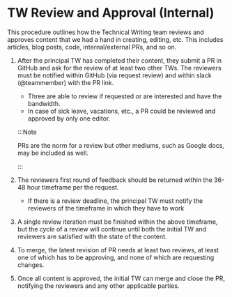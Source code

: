 # TW Review and Approval (Internal)

This procedure outlines how the Technical Writing team reviews and approves content that we had a hand in creating, editing, etc. This includes articles, blog posts, code, internal/external PRs, and so on.

1. After the principal TW has completed their content, they submit a PR in GitHub and ask for the review of at least two other TWs. The reviewers must be notified within GitHub (via request review) and within slack (@teammember) with the PR link.

   - Three are able to review if requested or are interested and have the bandwidth.
   - In case of sick leave, vacations, etc., a PR could be reviewed and approved by only one editor.

   :::Note

   PRs are the norm for a review but other mediums, such as Google docs, may be included as well.

   :::

2. The reviewers first round of feedback should be returned within the 36-48 hour timeframe per the request.

   - If there is a review deadline, the principal TW must notify the reviewers of the timeframe in which they have to work

3. A single review iteration must be finished within the above timeframe, but the _cycle_ of a review will continue until both the initial TW and reviewers are satisfied with the state of the content.

4. To merge, the latest revision of PR needs at least two reviews, at least one of which has to be approving, and none of which are requesting changes.

5. Once all content is approved, the initial TW can merge and close the PR, notifying the reviewers and any other applicable parties.
